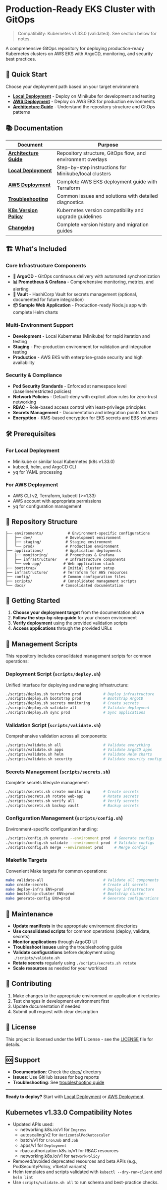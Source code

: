 <!-- Docs Update: 2025-10-05 — Verified structure, scripts, and cross-links. Keep high-level only. -->
# Production-Ready EKS Cluster with GitOps

> Compatibility: Kubernetes v1.33.0 (validated). See section below for notes.

A comprehensive GitOps repository for deploying production-ready Kubernetes clusters on AWS EKS with ArgoCD, monitoring, and security best practices.

## 🚀 Quick Start

Choose your deployment path based on your target environment:

- **[Local Deployment](docs/local-deployment.md)** - Deploy on Minikube for development and testing
- **[AWS Deployment](docs/aws-deployment.md)** - Deploy on AWS EKS for production environments
- **[Architecture Guide](docs/architecture.md)** - Understand the repository structure and GitOps patterns

## 📚 Documentation

| Document | Purpose |
|----------|---------|
| [**Architecture Guide**](docs/architecture.md) | Repository structure, GitOps flow, and environment overlays |
| [**Local Deployment**](docs/local-deployment.md) | Step-by-step instructions for Minikube/local clusters |
| [**AWS Deployment**](docs/aws-deployment.md) | Complete AWS EKS deployment guide with Terraform |
| [**Troubleshooting**](docs/troubleshooting.md) | Common issues and solutions with detailed diagnostics |
| [**K8s Version Policy**](docs/K8S_VERSION_POLICY.md) | Kubernetes version compatibility and upgrade guidelines |
| [**Changelog**](CHANGELOG.md) | Complete version history and migration guides |

## 🏗️ What's Included

### Core Infrastructure Components
- **🚀 ArgoCD** - GitOps continuous delivery with automated synchronization
- **📊 Prometheus & Grafana** - Comprehensive monitoring, metrics, and alerting
- **🔐 Vault** - HashiCorp Vault for secrets management (optional, documented for future integration)
- **📦 Sample Web Application** - Production-ready Node.js app with complete Helm charts

### Multi-Environment Support
- **Development** - Local Kubernetes (Minikube) for rapid iteration and testing
- **Staging** - Pre-production environment for validation and integration testing
- **Production** - AWS EKS with enterprise-grade security and high availability

### Security & Compliance
- **Pod Security Standards** - Enforced at namespace level (baseline/restricted policies)
- **Network Policies** - Default-deny with explicit allow rules for zero-trust networking
- **RBAC** - Role-based access control with least-privilege principles
- **Secrets Management** - Documentation and integration points for Vault
- **Encryption** - KMS-based encryption for EKS secrets and EBS volumes

## 🛠️ Prerequisites

### For Local Deployment
- Minikube or similar local Kubernetes (k8s v1.33.0)
- kubectl, helm, and ArgoCD CLI
- yq for YAML processing

### For AWS Deployment
- AWS CLI v2, Terraform, kubectl (>=1.33)
- AWS account with appropriate permissions
- yq for configuration management

## 📁 Repository Structure

```
├── environments/           # Environment-specific configurations
│   ├── dev/               # Development environment
│   ├── staging/           # Staging environment
│   └── prod/              # Production environment
├── applications/          # Application deployments
│   ├── monitoring/        # Prometheus & Grafana
│   ├── infrastructure/    # Infrastructure components
│   └── web-app/          # Web application stack
├── bootstrap/            # Initial cluster setup
├── infrastructure/       # Terraform for AWS resources
├── config/               # Common configuration files
├── scripts/              # Consolidated management scripts
└── docs/                # Consolidated documentation
```

## 🚦 Getting Started

1. **Choose your deployment target** from the documentation above
2. **Follow the step-by-step guide** for your chosen environment
3. **Verify deployment** using the provided validation scripts
4. **Access applications** through the provided URLs

## 🔧 Management Scripts

This repository includes consolidated management scripts for common operations:

### **Deployment Script** (`scripts/deploy.sh`)
Unified interface for deploying and managing infrastructure:
```bash
./scripts/deploy.sh terraform prod          # Deploy infrastructure
./scripts/deploy.sh bootstrap prod          # Bootstrap ArgoCD
./scripts/deploy.sh secrets monitoring      # Create secrets
./scripts/deploy.sh validate all            # Validate deployment
./scripts/deploy.sh sync prod               # Sync applications
```

### **Validation Script** (`scripts/validate.sh`)
Comprehensive validation across all components:
```bash
./scripts/validate.sh all                   # Validate everything
./scripts/validate.sh apps                  # Validate ArgoCD apps
./scripts/validate.sh helm                  # Validate Helm charts
./scripts/validate.sh security              # Validate security configs
```

### **Secrets Management** (`scripts/secrets.sh`)
Complete secrets lifecycle management:
```bash
./scripts/secrets.sh create monitoring      # Create secrets
./scripts/secrets.sh rotate web-app         # Rotate secrets
./scripts/secrets.sh verify all             # Verify secrets
./scripts/secrets.sh backup vault           # Backup secrets
```

### **Configuration Management** (`scripts/config.sh`)
Environment-specific configuration handling:
```bash
./scripts/config.sh generate --environment prod  # Generate configs
./scripts/config.sh validate --environment prod  # Validate configs
./scripts/config.sh merge --environment prod     # Merge configs
```

### **Makefile Targets**
Convenient Make targets for common operations:
```bash
make validate-all                           # Validate all components
make create-secrets                         # Create all secrets
make deploy-infra ENV=prod                  # Deploy infrastructure
make bootstrap-cluster ENV=prod             # Bootstrap cluster
make generate-config ENV=prod               # Generate configurations
```

## 🔧 Maintenance

- **Update manifests** in the appropriate environment directories
- **Use consolidated scripts** for common operations (deploy, validate, secrets)
- **Monitor applications** through ArgoCD UI
- **Troubleshoot issues** using the troubleshooting guide
- **Validate configurations** before deployment using `./scripts/validate.sh`
- **Rotate secrets** regularly using `./scripts/secrets.sh rotate`
- **Scale resources** as needed for your workload

## 📝 Contributing

1. Make changes to the appropriate environment or application directories
2. Test changes in development environment first
3. Update documentation if needed
4. Submit pull request with clear description

## 📄 License

This project is licensed under the MIT License - see the [LICENSE](LICENSE) file for details.

## 🆘 Support

- **Documentation**: Check the [docs/](docs/) directory
- **Issues**: Use GitHub issues for bug reports
- **Troubleshooting**: See [troubleshooting guide](docs/troubleshooting.md)

---

**Ready to deploy?** Start with [Local Deployment](docs/local-deployment.md) or [AWS Deployment](docs/aws-deployment.md).

## Kubernetes v1.33.0 Compatibility Notes

- Updated APIs used:
  - networking.k8s.io/v1 for `Ingress`
  - autoscaling/v2 for `HorizontalPodAutoscaler`
  - batch/v1 for `CronJob` and `Job`
  - apps/v1 for `Deployment`
  - rbac.authorization.k8s.io/v1 for RBAC resources
  - networking.k8s.io/v1 for `NetworkPolicy`
- Removed/avoided deprecated resources and beta APIs (e.g., PodSecurityPolicy, v1beta1 variants)
- Helm templates and scripts validated with `kubectl --dry-run=client` and `helm lint`
- Use `scripts/validate.sh all` to run schema and best-practice checks.